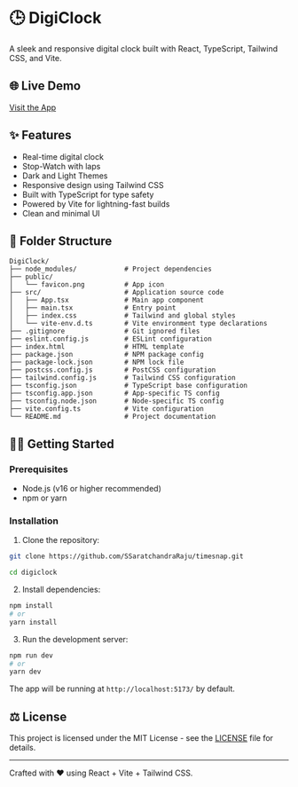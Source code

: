# 🕒 DigiClock

A sleek and responsive digital clock built with React, TypeScript, Tailwind CSS, and Vite.

## 🌐 Live Demo

[Visit the App](https://digiclock-two.vercel.app/)

## ✨ Features

* Real-time digital clock
* Stop-Watch with laps
* Dark and Light Themes 
* Responsive design using Tailwind CSS
* Built with TypeScript for type safety
* Powered by Vite for lightning-fast builds
* Clean and minimal UI

## 📁 Folder Structure

```
DigiClock/
├── node_modules/            # Project dependencies
├── public/
│   └── favicon.png          # App icon
├── src/                     # Application source code
│   ├── App.tsx              # Main app component
│   ├── main.tsx             # Entry point
│   ├── index.css            # Tailwind and global styles
│   └── vite-env.d.ts        # Vite environment type declarations
├── .gitignore               # Git ignored files
├── eslint.config.js         # ESLint configuration
├── index.html               # HTML template
├── package.json             # NPM package config
├── package-lock.json        # NPM lock file
├── postcss.config.js        # PostCSS configuration
├── tailwind.config.js       # Tailwind CSS configuration
├── tsconfig.json            # TypeScript base configuration
├── tsconfig.app.json        # App-specific TS config
├── tsconfig.node.json       # Node-specific TS config
├── vite.config.ts           # Vite configuration
└── README.md                # Project documentation
```

## 🧑‍💻 Getting Started

### Prerequisites

* Node.js (v16 or higher recommended)
* npm or yarn

### Installation

1. Clone the repository:

```bash
git clone https://github.com/SSaratchandraRaju/timesnap.git

cd digiclock
```

2. Install dependencies:

```bash
npm install
# or
yarn install
```

3. Run the development server:

```bash
npm run dev
# or
yarn dev
```

The app will be running at `http://localhost:5173/` by default.

## ⚖️ License

This project is licensed under the MIT License - see the [LICENSE](LICENSE) file for details.

---

Crafted with ❤️ using React + Vite + Tailwind CSS.

